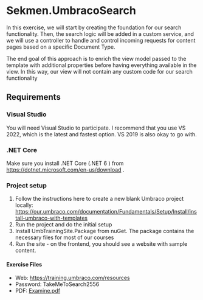 # Sekmen.UmbracoSearch

In this exercise, we will start by creating the foundation for our search functionality. Then, the search logic will be added in a custom service, and we will use a controller to handle and control incoming requests for content pages based on a specific Document Type.

The end goal of this approach is to enrich the view model passed to the template with additional properties before having everything available in the view. In this way, our view will not contain any custom code for our search functionality

## Requirements

### Visual Studio

You will need Visual Studio to participate. I recommend that you use VS 2022, which is the latest and fastest option. VS 2019 is also okay to go with.

### .NET Core

Make sure you install .NET Core (.NET 6 ) from https://dotnet.microsoft.com/en-us/download .

### Project setup

1. Follow the instructions here to create a new blank Umbraco project locally: https://our.umbraco.com/documentation/Fundamentals/Setup/Install/install-umbraco-with-templates
2. Run the project and do the initial setup 
3. Install UmbTrainingSite.Package from nuGet. The package contains the necessary files for most of our courses
4. Run the site - on the frontend, you should see a website with sample content.

#### Exercise Files

- Web: https://training.umbraco.com/resources
- Password: TakeMeToSearch2556
- PDF: [Examine.pdf](/Examine___TakeMeToSearch2556.pdf)

